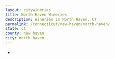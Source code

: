 ```yaml
---
layout: citywineries
title: North Haven Wineries
description: Wineries in North Haven, CT
permalink: /connecticut/new-haven/north-haven/
state: ct
county: new haven
city: north haven
---
```

-

